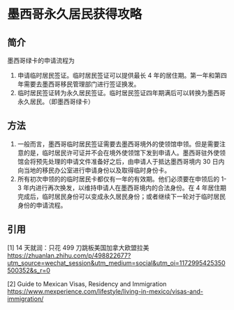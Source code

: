 # 墨西哥永久居民获得攻略

## 简介

墨西哥绿卡的申请流程为

1. 申请临时居民签证。临时居民签证可以提供最长 4 年的居住期。第一年和第四年需要去墨西哥移民管理部门进行签证换发。
2. 临时居民签证转为永久居民签证。临时居民签证四年期满后可以转换为墨西哥永久居民。（即墨西哥绿卡）

## 方法

1. 一般而言，墨西哥临时居民签证需要去墨西哥境外的使领馆申领。但是需要注意的是，临时居民许可证并不会在境外使领馆下发到申请人。墨西哥驻外使领馆会将预先处理的申请文件准备好之后，由申请人于抵达墨西哥境内 30 日内向当地的移民办公室进行申请身份以及取得临时身份卡。
2. 所有初次申领的的临时居民卡都仅有一年的有效期。他们必须要在申领后的 1-3 年内进行再次换发，以维持申请人在墨西哥境内的合法身份。在 4 年居住期完成后，临时居民身份可以变成永久居民身份；或者继续下一轮对于临时居民身份的申请流程。

## 引用

[1] 14 天就润：只花 499 刀跳板美国加拿大欧盟拉美 <https://zhuanlan.zhihu.com/p/498822677?utm_source=wechat_session&utm_medium=social&utm_oi=1172995425350500352&s_r=0>

[2] Guide to Mexican Visas, Residency and Immigration <https://www.mexperience.com/lifestyle/living-in-mexico/visas-and-immigration/>
